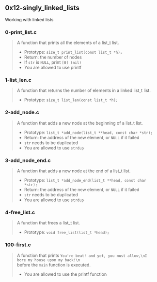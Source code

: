 ## 0x12-singly_linked_lists
Working with linked lists

### 0-print_list.c
> A function that prints all the elements of a list_t list.
> * Prototype: `size_t print_list(const list_t *h);`
> * Return: the number of nodes
> * If `str` is `NULL`, print `[0] (nil)`
> * You are allowed to use printf

### 1-list_len.c
> A function that returns the number of elements in a linked list_t list.
> * Prototype: `size_t list_len(const list_t *h);`

### 2-add_node.c
> A function that adds a new node at the beginning of a list_t list.
> * Prototype: `list_t *add_node(list_t **head, const char *str);`
> * Return: the address of the new element, or `NULL` if it failed
> * `str` needs to be duplicated
> * You are allowed to use `strdup`

### 3-add_node_end.c
> A function that adds a new node at the end of a list_t list.
> * Prototype: `list_t *add_node_end(list_t **head, const char *str);`
> * Return: the address of the new element, or `NULL` if it failed
> * `str` needs to be duplicated
> * You are allowed to use `strdup`

### 4-free_list.c
> A function that frees a list_t list.
> * Prototype: `void free_list(list_t *head);`

### 100-first.c
> A function that prints `You're beat! and yet, you must allow,\nI bore my house upon my back!\n`  
> before the `main` function is executed.
> * You are allowed to use the printf function
